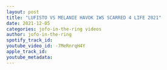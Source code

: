 ```yaml
---
layout: post
title: "LUFISTO VS MELANIE HAVOK IWS SCARRED 4 LIFE 2021"
date: 2021-12-05
categories: jofo-in-the-ring videos
author: jofo-in-the-ring
spotify_track_id: 
youtube_video_id: -7MeRnrqH4Y
apple_track_id: 
youtube_metadata: 
---
```

